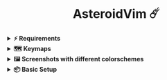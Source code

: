 <h1 align="center">
AsteroidVim ☄️
</h1>

<details><summary> <b>⚡ Requirements</b></summary>
  
  ---
  
- [Nerd Fonts](https://www.nerdfonts.com/font-downloads)
- [Neovim 0.8+](https://github.com/neovim/neovim/releases/tag/stable)
- [Tree-sitter CLI](https://github.com/tree-sitter/tree-sitter/blob/master/cli/README.md)
- [ripgrep](https://github.com/BurntSushi/ripgrep) - live grep telescope search (`<leader>fg`)
- [C compiler](https://gcc.gnu.org/)
- [NodeJs](https://nodejs.org/en/download)
- [Python 3](https://www.python.org/downloads/)
- Terminal with true color support (for the default theme, otherwise it is dependent on the theme you are using) or Neovide

</details>

<details><summary> <b>🗺️ Keymaps</b></summary>

  ---
  
These are the default keymaps, in the following shortcuts, the `<leader>` key is set up to `\` character, see: [keymaps.lua](./lua/core/keymaps.lua).

| Shortcut                                | Mode          | Description                                       |
|-----------------------------------------|---------------|---------------------------------------------------|
| `<leader>nh`                            | Normal        | Clear search highlights                           |
| `<leader>ff`                            | Normal        | Find files                                        |
| `<leader>fg`                            | Normal        | File grep                                         |
| `<leader>fb`                            | Normal        | Find in buffers                                   |
| `<leader>fh`                            | Normal        | Find help                                         |
| `<Ctrl> + {h,j,k,l}`                    | Normal        | Move around splits windows                        |
| `<Ctrl> + a`                            | Normal        | Select all                                        |
| `<Ctrl> + s`                            | Normal        | Save file                                         |
| `<Ctrl> + t`                            | Normal        | Toggle terminal                                   |
| `<Ctrl> + arrow {up, down, left, rigt}` | Normal        | Resize current buffer                             |
| `F12`                                   | Normal        | Peek definition                                   |
| `<Ctrl> + F12`                          | Normal        | Go to implementation                              |
| `<Shift> + F12`                         | Normal        | View documentation                                |
| `<Ctrl> + <Shift> + F12`                | Normal        | View all references                               |
| `<leader>ca`                            | Normal        | Code action                                       |
| `<leader>rn`                            | Normal        | Rename                                            |
| `<leader>fm`                            | Normal        | Format file                                       |
| `<leader>do`                            | Normal        | Git diff view open                                |
| `<leader>dc`                            | Normal        | Git diff view close                               |
| `<Alt + {h,j,k,l}>`                     | Normal - View | Move line / lines                                 |
</details>

<details><summary> <b>🖼️ Screenshots with different colorschemes</b></summary>

  ---
  
![neovim](https://github.com/lucasquin/AsteroidVim/assets/65108092/48b3461c-4efc-4157-9a4c-3c5e0cc7c47b)
![image](https://github.com/lucasquin/AsteroidVim/assets/65108092/5096ee93-cf8f-4819-8182-7d43450feb9b)
![image](https://github.com/lucasquin/AsteroidVim/assets/65108092/5b8c6592-b32f-4900-b691-891dde7b948e)
![image](https://github.com/lucasquin/AsteroidVim/assets/65108092/60f9bb09-fbaf-47f9-adc6-2a958c5e40ad)

</details>

<details><summary> <b>📦 Basic Setup </b></summary>

  ---
  
  Enter `:Mason` for UI and select your lang for enable LSP

</details>


